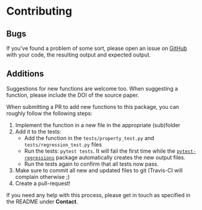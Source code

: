 # Contributing

## Bugs
If you've found a problem of some sort, please open an issue on
[GitHub][new-issue] with your code, the resulting output and expected output.

## Additions
Suggestions for new functions are welcome too. When suggesting a function,
please include the DOI of the source paper.

When submitting a PR to add new functions to this package, you can roughly
follow the following steps:

1. Implement the function in a new file in the appropriate (sub)folder
2. Add it to the tests:
   * Add the function in the `tests/property_test.py` and
   `tests/regression_test.py` files
   * Run the tests: `pytest tests`. It will fail the first time while the
   [`pytest-regressions`][pytest-regressions] package automatically creates
   the new output files.
   * Run the tests again to confirm that all tests now pass.
3. Make sure to commit all new and updated files to git (Travis-CI will
complain otherwise ;)
4. Create a pull-request!

If you need any help with this process, please get in touch as specified in the
README under **Contact**.

[new-issue]:          https://github.com/sjvrijn/mf2/issues/new
[pytest-regressions]: https://github.com/ESSS/pytest-regressions